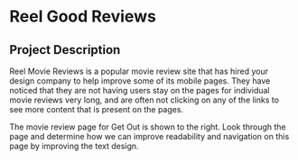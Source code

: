 # Reel Good Reviews

## Project Description
Reel Movie Reviews is a popular movie review site that has hired your design company to help improve some of its mobile pages. They have noticed that they are not having users stay on the pages for individual movie reviews very long, and are often not clicking on any of the links to see more content that is present on the pages.

The movie review page for Get Out is shown to the right. Look through the page and determine how we can improve readability and navigation on this page by improving the text design.